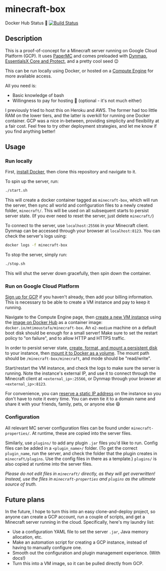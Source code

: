 # minecraft-box

Docker Hub Status 🐋 [![Build Status](https://cloud.drone.io/api/badges/mtimoustafa/minecraft-box/status.svg?ref=refs/heads/master)](https://cloud.drone.io/mtimoustafa/minecraft-box)

## Description
This is a proof-of-concept for a Minecraft server running on Google Cloud Platform (GCP). It uses [PaperMC](https://papermc.io/) and comes preloaded with [Dynmap](https://dev.bukkit.org/projects/dynmap), [EssentialsX Core and Protect](https://essentialsx.net/wiki/Module-Breakdown.html), and a pretty cool seed 😉

This can be run locally using Docker, or hosted on a [Compute Engine](https://cloud.google.com/compute) for more available access.

All you need is:
* Basic knowledge of bash
* Willingness to pay for hosting 💸 (optional - it's not much either)

I previously tried to host this on Heroku and AWS. The former had too little RAM on the lower tiers, and the latter is overkill for running one Docker container. GCP was a nice in-between, providing simplicity and flexibility at a fair cost. Feel free to try other deployment strategies, and let me know if you find anything better!

## Usage

### Run locally

First, [install Docker](https://www.docker.com/get-started), then clone this repository and navigate to it.

To spin up the server, run:
```bash
./start.sh
```
This will create a docker container tagged as `minecraft-box`, which will run the server, then sync all world and configuration files to a newly created folder, `minecraft/`. This will be used on all subsequent starts to persist server state. (If you ever need to reset the server, just delete `minecraft/`)

To connect to the server, use `localhost:25566` in your Minecraft client. Dynmap can be accessed through your browser at `localhost:8123`. You can check the server's logs using:
```bash
docker logs -f minecraft-box
```
To stop the server, simply run:
```bash
./stop.sh
```
This will shut the server down gracefully, then spin down the container.

### Run on Google Cloud Platform

[Sign up for GCP](https://cloud.google.com/) if you haven't already, then add your billing information. This is necessary to be able to create a VM instance and pay to keep it running.

Navigate to the Compute Engine page, then [create a new VM instance](https://cloud.google.com/compute/docs/quickstart-linux) using the [image on Docker Hub](https://hub.docker.com/r/mtimoustafa/minecraft-box) as a container image: `docker.io/mtimoustafa/minecraft-box`. An `e2-medium` machine on a default boot disk should be enough for a small server! Make sure to set the restart policy to "on failure", and to allow HTTP and HTTPS traffic.

In order to persist server state, [create, format, and mount a persistent disk](https://cloud.google.com/compute/docs/containers/configuring-options-to-run-containers#mounting_a_persistent_disk_as_a_data_volume) to your instance, then [mount it to Docker as a volume](https://cloud.google.com/compute/docs/disks/add-persistent-disk#attachdiskrunninginstance). The mount path should be `/minecraft-box/minecraft`, and mode should be "read/write".

Start/restart the VM instance, and check the logs to make sure the server is running. Note the instance's external IP, and use it to connect through the Minecraft client at `<external_ip>:25566`, or Dynmap through your browser at `<external_ip>:8123`.

For convenience, you can [reserve a static IP address](https://cloud.google.com/compute/docs/ip-addresses/reserve-static-external-ip-address) on the instance so you don't have to note it every time. You can even tie it to a domain name and share it with your friends, family, pets, or anyone else 😄

### Configuration

All relevant MC server configuration files can be found under `minecraft-properties/`. At runtime, these are copied into the server files.

Similarly, use `plugins/` to add any plugin `.jar` files you'd like to run. Config files can be added in a `<plugin_name>/` folder. (To get the correct `plugin_name`, run the server, and check the folder that the plugin creates in `minecraft/plugins`. Use the config files in there as a template.) `plugins/` is also copied at runtime into the server files.

_Please do not edit files in `minecraft/` directly, as they will get overwritten! Instead, use the files in `minecraft-properties` and `plugins` as the ultimate source of truth._

## Future plans
In the future, I hope to turn this into an easy clone-and-deploy project, so anyone can create a GCP account, run a couple of scripts, and get a Minecraft server running in the cloud. Specifically, here's my laundry list:

* Use a configuration YAML file to set the server `.jar`, Java memory allocation, etc.
* Make an automation script for creating a GCP instance, instead of having to manually configure one.
* Smooth out the configuration and plugin management experience. (With docs!)
* Turn this into a VM image, so it can be pulled directly from GCP.
